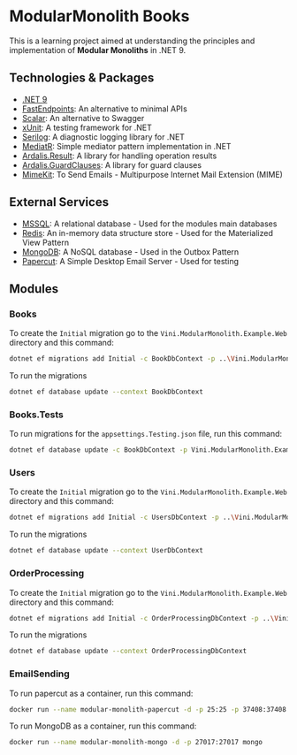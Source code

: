# ModularMonolith Books
    
This is a learning project aimed at understanding the principles and implementation of **Modular Monoliths** in .NET 9. 

## Technologies & Packages

- [.NET 9](https://learn.microsoft.com/en-us/dotnet/core/whats-new/dotnet-9/overview)
- [FastEndpoints](https://fast-endpoints.com/): An alternative to minimal APIs
- [Scalar](https://scalar.com/): An alternative to Swagger
- [xUnit](https://xunit.net/): A testing framework for .NET
- [Serilog](https://serilog.net/): A diagnostic logging library for .NET
- [MediatR](https://github.com/jbogard/MediatR): Simple mediator pattern implementation in .NET
- [Ardalis.Result](https://github.com/ardalis/Result): A library for handling operation results
- [Ardalis.GuardClauses](https://github.com/ardalis/GuardClauses): A library for guard clauses
- [MimeKit](https://github.com/jstedfast/MimeKit): To Send Emails - Multipurpose Internet Mail Extension (MIME)

## External Services

- [MSSQL](https://www.microsoft.com/en-us/sql-server): A relational database - Used for the modules main databases
- [Redis](https://redis.io/): An in-memory data structure store - Used for the Materialized View Pattern
- [MongoDB](https://www.mongodb.com/): A NoSQL database - Used in the Outbox Pattern
- [Papercut](https://www.papercut-smtp.com/): A Simple Desktop Email Server - Used for testing

## Modules

### Books

To create the `Initial` migration go to the `Vini.ModularMonolith.Example.Web` directory and this command:

```bash
dotnet ef migrations add Initial -c BookDbContext -p ..\Vini.ModularMonolith.Example.Books\Vini.ModularMonolith.Example.Books.csproj -s .\Vini.ModularMonolith.Example.Web.csproj -o Data/Migrations
```

To run the migrations

```bash
dotnet ef database update --context BookDbContext
```

### Books.Tests

To run migrations for the `appsettings.Testing.json` file, run this command:

```bash
dotnet ef database update -c BookDbContext -p Vini.ModularMonolith.Example.Web/Vini.ModularMonolith.Example.Web.csproj -- --environment Testing
```

### Users

To create the `Initial` migration go to the `Vini.ModularMonolith.Example.Web` directory and this command:

```bash
dotnet ef migrations add Initial -c UsersDbContext -p ..\Vini.ModularMonolith.Example.Users\Vini.ModularMonolith.Example.Users.csproj -s .\Vini.ModularMonolith.Example.Web.csproj -o Data/Migrations
```

To run the migrations

```bash
dotnet ef database update --context UserDbContext
```

### OrderProcessing

To create the `Initial` migration go to the `Vini.ModularMonolith.Example.Web` directory and this command:

```bash
dotnet ef migrations add Initial -c OrderProcessingDbContext -p ..\Vini.ModularMonolith.Example.OrderProcessing\Vini.ModularMonolith.Example.OrderProcessing.csproj -s .\Vini.ModularMonolith.Example.Web.csproj -o Data/Migrations
```

To run the migrations

```bash
dotnet ef database update --context OrderProcessingDbContext
```

### EmailSending

To run papercut as a container, run this command:
```bash
docker run --name modular-monolith-papercut -d -p 25:25 -p 37408:37408 jijiechen/papercut:latest
```

To run MongoDB as a container, run this command:

```bash
docker run --name modular-monolith-mongo -d -p 27017:27017 mongo
```
